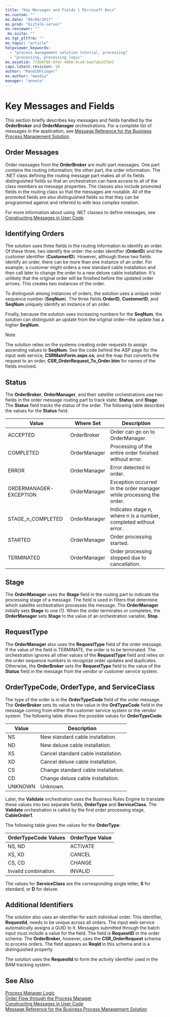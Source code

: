 ```yaml
---
title: "Key Messages and Fields | Microsoft Docs"
ms.custom: ""
ms.date: "06/08/2017"
ms.prod: "biztalk-server"
ms.reviewer: ""
 ms.suite: ""
ms.tgt_pltfrm: ""
ms.topic: "article"
helpviewer_keywords: 
  - "process management solution tutorial, processing"
  - "processing, processing logic"
ms.assetid: 77db0706-dfdc-48b0-8ca4-bae7ab2d7641
caps.latest.revision: 18
author: "MandiOhlinger"
ms.author: "mandia"
manager: "anneta"
---
```

# Key Messages and Fields
This section briefly describes key messages and fields handled by the **OrderBroker** and **OrderManager** orchestrations. For a complete list of messages in the application, see [Message Reference for the Business Process Management Solution](../core/message-reference-for-the-business-process-management-solution.md).  
  
## Order Messages  
 Order messages from the **OrderBroker** are multi-part messages. One part contains the routing information; the other part, the order information. The .NET class defining the routing message part makes all of its fields distinguished fields so that an orchestration can have access to all of the class members as message properties. The classes also include promoted fields in the routing class so that the messages are routable. All of the promoted fields are also distinguished fields so that they can be programmed against and referred to with less complex notation.  
  
 For more information about using .NET classes to define messages, see [Constructing Messages in User Code](../core/constructing-messages-in-user-code.md).  
  
## Identifying Orders  
 The solution uses three fields in the routing information to identify an order. Of these three, two identify the order: the order identifier (**OrderID**) and the customer identifier (**CustomerID**). However, although these two fields identify an order, there can be more than one instance of an order. For example, a customer might ordera a new standard cable installation and then call later to change the order to a new deluxe cable installation. It's unlikely that the original order will be finished before the updated order arrives. This creates two instances of the order.  
  
 To distinguish among instances of orders, the solution uses a unique order sequence number (**SeqNum**). The three fields **OrderID**, **CustomerID**, and **SeqNum** uniquely identify an instance of an order.  
  
 Finally, because the solution uses increasing numbers for the **SeqNum**, the solution can distinguish an update from the original order—the update has a higher **SeqNum**.  
  
> [!NOTE]
>  The solution relies on the systems creating order requests to assign ascending values to **SeqNum**. See the code behind the ASP page for the input web service, **CSRMainForm.aspx.cs**, and the map that converts the request to an order, **CSR_OrderRequest_To_Order.btm** for names of the fields involved.  
  
## Status  
 The **OrderBroker**, **OrderManager**, and their satellite orchestrations use two fields in the order message routing part to track state: **Status**, and **Stage**. The **Status** field tracks the status of the order. The following table describes the values for the **Status** field.  
  
|Value|Where Set|Description|  
|-----------|---------------|-----------------|  
|ACCEPTED|OrderBroker|Order can go on to OrderManager.|  
|COMPLETED|OrderManager|Processing of the entire order finished without error.|  
|ERROR|OrderManager|Error detected in order.|  
|ORDERMANAGER-EXCEPTION|OrderManager|Exception occurred in the order manager while processing the order.|  
|STAGE_n_COMPLETED|OrderManager|Indicates stage n, where n is a number, completed without error.|  
|STARTED|OrderManager|Order processing started.|  
|TERMINATED|OrderManager|Order processing stopped due to cancellation.|  
  
## Stage  
 The **OrderManager** uses the **Stage** field in the routing part to indicate the processing stage of a message. The field is used in filters that determine which satellite orchestration processes the message. The **OrderManager** initially sets **Stage** to one (1). When the order terminates or completes, the **OrderManager** sets **Stage** to the value of an orchestration variable, **Stop**.  
  
## RequestType  
 The **OrderManager** also uses the **RequestType** field of the order message. If the value of the field is TERMINATE, the order is to be terminated. The orchestration ignores all other values of the **RequestType** field and relies on the order sequence numbers to recognize order updates and duplicates. Otherwise, the **OrderBroker** sets the **RequestType** field to the value of the **Status** field in the message from the vendor or customer service system.  
  
## OrderTypeCode, OrderType, and ServiceClass  
 The type of the order is in the **OrderTypeCode** field of the order message. The **OrderBroker** sets its value to the value in the **OrdTypeCode** field in the message coming from either the customer service system or the vendor system. The following table shows the possible values for **OrderTypeCode**:  
  
|Value|Description|  
|-----------|-----------------|  
|NS|New standard cable installation.|  
|ND|New deluxe cable installation.|  
|XS|Cancel standard cable installation.|  
|XD|Cancel deluxe cable installation.|  
|CS|Change standard cable installation.|  
|CD|Change deluxe cable installation.|  
|UNKNOWN|Unknown.|  
  
 Later, the **Validate** orchestration uses the Business Rules Engine to translate these values into two separate fields, **OrderType** and **ServiceClass**. The **Validate** orchestration is called by the first order processing stage, **CableOrder1**.  
  
 The following table gives the values for the **OrderType**:  
  
|OrderTypeCode Values|OrderType Value|  
|--------------------------|---------------------|  
|NS, ND|ACTIVATE|  
|XS, XD|CANCEL|  
|CS, CD|CHANGE|  
|Invalid combination.|INVALID|  
  
 The values for **ServiceClass** are the corresponding single letter, **S** for standard, or **D** for deluxe.  
  
## Additional Identifiers  
 The solution also uses an identifier for each individual order. This identifier, **RequestId**, needs to be unique across all orders. The input web service automatically assigns a GUID to it. Messages submitted through the batch input must include a value for the field. The field is **RequestID** in the order schema. The **OrderBroker**, however, uses the **CSR_OrderRequest** schema to process orders. The field appears as **ReqId** in this schema and is a distinguished property.  
  
 The solution uses the **RequestId** to form the activity identifier used in the BAM tracking system.  
  
## See Also  
 [Process Manager Logic](../core/process-manager-logic.md)   
 [Order Flow through the Process Manager](../core/order-flow-through-the-process-manager.md)   
 [Constructing Messages in User Code](../core/constructing-messages-in-user-code.md)   
 [Message Reference for the Business Process Management Solution](../core/message-reference-for-the-business-process-management-solution.md)
